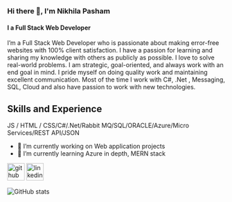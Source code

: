 ### Hi there 👋, I'm Nikhila Pasham
#### I a Full Stack Web Developer
I’m a Full Stack Web Developer who is passionate about making error-free websites with 100% client satisfaction. I have a passion for learning and sharing my knowledge with others as publicly as possible. I love to solve real-world problems. I am strategic, goal-oriented, and always work with an end goal in mind.  I pride myself on doing quality work and maintaining excellent communication. Most of the time I work with C#, .Net , Messaging, SQL, Cloud and also have passion to work with new technologies.

## Skills and Experience
JS / HTML / CSS/C#/.Net/Rabbit MQ/SQL/ORACLE/Azure/Micro Services/REST API/JSON

- 🔭 I’m currently working on Web application projects 
- 🌱 I’m currently learning Azure in depth, MERN stack 


[<img src='https://cdn.jsdelivr.net/npm/simple-icons@3.0.1/icons/github.svg' alt='github' height='40'>](https://github.com/nikhilapasham12)  [<img src='https://cdn.jsdelivr.net/npm/simple-icons@3.0.1/icons/linkedin.svg' alt='linkedin' height='40'>](https://www.linkedin.com/in/np1/)  

![GitHub stats](https://github-readme-stats.vercel.app/api?username=nikhilapasham12&show_icons=true)  

